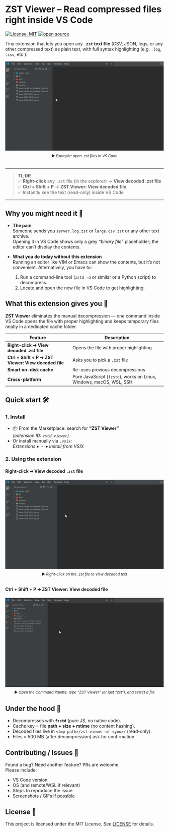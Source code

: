 # ZST Viewer – Read compressed files right inside VS Code

[![License: MIT](https://img.shields.io/badge/License-MIT-yellow.svg)](LICENSE)
[![open source](https://img.shields.io/badge/open%20source-yes-brightgreen.svg)](https://github.com/dor-yeheskel/zstd-viewer)

Tiny extension that lets you open any **`.zst` text file** (CSV, JSON, logs, or any other compressed text) as plain text, with full syntax highlighting (e.g. `.log`, `.csv`, etc.).

<div align="center"  style="margin-bottom: 2rem">
  <img src="media/docs/demo.gif" width="660"/>
  <br/>
  <sub><i>▶ Example: open .zst files in VS Code</i></sub>
</div>

---

> **TL;DR**  
> ✅ **Right-click** any `.zst` file (in the explorer) → **View decoded .zst file**  
> ✅ **Ctrl + Shift + P** → **ZST Viewer: View decoded file**  
> ✅ Instantly see the text (read-only) inside VS Code

---

## Why you might need it 🤕

* **The pain**  
  Someone sends you `server.log.zst` or `large.csv.zst` or any other text archive.  
  Opening it in VS Code shows only a grey *“binary file”* placeholder; the editor can’t display the contents.

* **What you do today without this extension**  
  Running an editor like VIM or Emacs can show the contents, but it’s not convenient.
  Alternatively, you have to:
  1. Run a command-line tool (`zstd -d` or similar or a Python script) to decompress.  
  2. Locate and open the new file in VS Code to get highlighting.

## What this extension gives you 🚀

**ZST Viewer** eliminates the manual decompression — one command inside VS Code opens the file with proper highlighting and keeps temporary files neatly in a dedicated cache folder.

| Feature                                      | Description                                               |
|----------------------------------------------|-----------------------------------------------------------|
| **Right-click ➜ View decoded .zst file**     | Opens the file with proper highlighting                   |
| **Ctrl + Shift + P ➜ ZST Viewer: View decoded file** | Asks you to pick a `.zst` file                             |
| **Smart on-disk cache**                      | Re-uses previous decompressions                            |
| **Cross-platform**                           | Pure JavaScript (`fzstd`), works on Linux, Windows, macOS, WSL, SSH |

## Quick start 🛠️

### 1. Install

   - 📦 From the Marketplace: search for **“ZST Viewer”**  
     *(extension ID: `zstd-viewer`)*
   - Or install manually via `.vsix`:  
     *Extensions ▸ ⋯ ▸ Install from VSIX*

### 2. Using the extension 

#### Right-click ➜ View decoded `.zst` file  

<div align="center" style="margin-bottom: 2rem">
  <img src="media/docs/demo_right_click.gif" width="660"/>
  <br/>
  <sub><i>▶ Right-click on the .zst file to view decoded text</i></sub>
</div>

#### Ctrl + Shift + P ➜ ZST Viewer: View decoded file  

<div align="center" style="margin-bottom: 2rem">
  <img src="media/docs/demo_ctrl_shift_p.gif" width="660"/>
  <br/>
  <sub><i>▶ Open the Command Palette, type “ZST Viewer” (or just “zst”), and select a file</i></sub>
</div>

## Under the hood 🔧

* Decompresses with **`fzstd`** (pure JS, no native code).
* Cache key = file **path + size + mtime** (no content hashing).
* Decoded files live in `<tmp path>/zst-viewer-of-<you>/` (read-only).
* Files > 500 MB (after decompression) ask for confirmation.


## Contributing / Issues 🤝

Found a bug? Need another feature? PRs are welcome.  
Please include:

* VS Code version  
* OS (and remote/WSL if relevant)  
* Steps to reproduce the issue
* Screenshots / GIFs if possible

## License 📄

This project is licensed under the MIT License. See [LICENSE](LICENSE) for details.